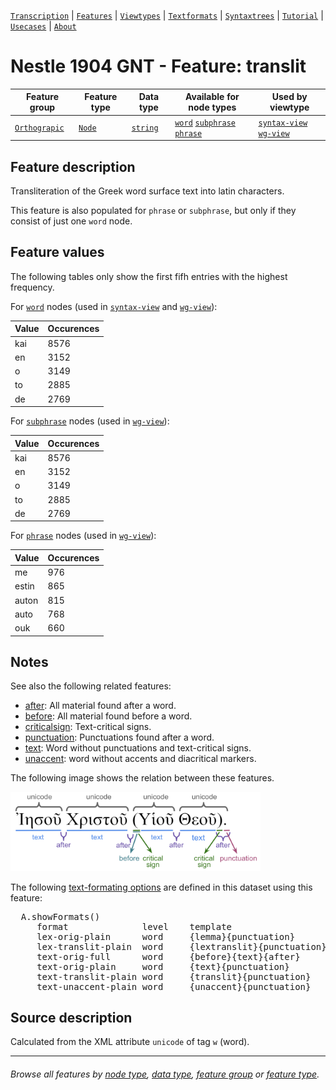 <a name="start"></a>
[`Transcription`](../transcription.md#start) | [`Features`](README.md#start) | [`Viewtypes`](../viewtypes.md#start) | [`Textformats`](../textformats.md#start) |  [`Syntaxtrees`](../syntaxtrees.md#start) | [`Tutorial`](../../tutorial/README.md#start) | [`Usecases`](../usecases/README.md#start) | [`About`](../about.md#start)

# Nestle 1904 GNT - Feature: translit

Feature group | Feature type | Data type | Available for node types | Used by viewtype
---  | --- | --- | --- | ---
[`Orthograpic`](featuresbygroup.md#orthograpic-features) | [`Node`](featuresbyfeaturetype.md#node-features) | [`string`](featuresbydatatype.md#string-datatype)  | [`word`](featuresbynodetype.md#word-nodes) [`subphrase`](featuresbynodetype.md#subphrase-nodes) [`phrase`](featuresbynodetype.md#phrase-nodes) | [`syntax-view`](../syntax-view.md#start) [`wg-view`](../wg-view.md#start) 

## Feature description

Transliteration of the Greek word surface text into latin characters.

This feature is also populated for `phrase` or `subphrase`, but only if they consist of just one `word` node.

## Feature values 

The following tables only show the first fifh entries with the highest frequency.

For [`word`](featuresbynodetype.md#word-nodes) nodes (used in [`syntax-view`](../syntax-view.md#start) and  [`wg-view`](../wg-view.md#start)):

Value	| Occurences
--- | ---
kai	| 8576
en	| 3152
o	| 3149
to | 2885
de | 2769

For [`subphrase`](featuresbynodetype.md#subphrase-nodes) nodes (used in [`wg-view`](../wg-view.md#start)):

Value	| Occurences
--- | ---
kai	| 8576
en	| 3152
o	| 3149
to | 2885
de | 2769

For [`phrase`](featuresbynodetype.md#phrase-nodes) nodes (used in [`wg-view`](../wg-view.md#start)):

Value	| Occurences
--- | ---
me |	976
estin |	865
auton	| 815
auto | 768
ouk	| 660

## Notes

See also the following related features:
   * [after](after.md#start): All material found after a word.
   * [before](before.md#start): All material found before a word.
   * [criticalsign](criticalsign.md#start): Text-critical signs.
   * [punctuation](punctuation.md#start): Punctuations found after a word.
   * [text](text.md#start): Word without punctuations and text-critical signs.
   * [unaccent](unaccent.md#start): word without accents and diacritical markers.

The following image shows the relation between these features.

<img src="images/details_surface_features.png" width="400">

The following [text-formating options](../textformats.md#start) are defined in this dataset using this feature:
<pre>
  A.showFormats()
     format              level    template
     lex-orig-plain      word     {lemma}{punctuation}
     lex-translit-plain  word     {lextranslit}{punctuation}
     text-orig-full      word     {before}{text}{after}
     text-orig-plain     word     {text}{punctuation}
     text-translit-plain word     {translit}{punctuation}
     text-unaccent-plain word     {unaccent}{punctuation}
</pre>

## Source description

Calculated from the XML attribute `unicode` of tag `w` (word).

---
###### *Browse all features by [node type](featuresbynodetype.md#start), [data type](featuresbydatatype.md#start), [feature group](featuresbygroup.md#start) or [feature type](featuresbyfeaturetype.md#start).*

